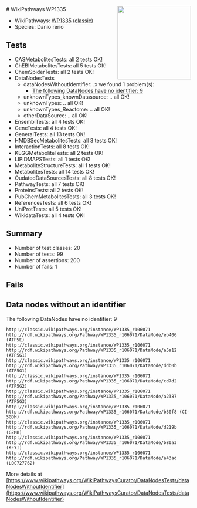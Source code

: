 <img style="float: right; width: 200px" src="https://upload.wikimedia.org/wikipedia/commons/thumb/8/83/Wplogo_with_text_500.png/640px-Wplogo_with_text_500.png" />
# WikiPathways WP1335

* WikiPathways: [WP1335](https://wikipathways.org/pathways/WP1335) ([classic](https://classic.wikipathways.org/instance/WP1335))
* Species: Danio rerio
## Tests
* CASMetabolitesTests: all 2 tests OK!
* ChEBIMetabolitesTests: all 5 tests OK!
* ChemSpiderTests: all 2 tests OK!
* DataNodesTests
    * dataNodesWithoutIdentifier: .x we found 1 problem(s):
        * [The following DataNodes have no identifier: 9](#d2d32fa8)
    * unknownTypes_knownDatasource: .. all OK!
    * unknownTypes: .. all OK!
    * unknownTypes_Reactome: .. all OK!
    * otherDataSource: .. all OK!
* EnsemblTests: all 4 tests OK!
* GeneTests: all 4 tests OK!
* GeneralTests: all 13 tests OK!
* HMDBSecMetabolitesTests: all 3 tests OK!
* InteractionTests: all 8 tests OK!
* KEGGMetaboliteTests: all 2 tests OK!
* LIPIDMAPSTests: all 1 tests OK!
* MetaboliteStructureTests: all 1 tests OK!
* MetabolitesTests: all 14 tests OK!
* OudatedDataSourcesTests: all 8 tests OK!
* PathwayTests: all 7 tests OK!
* ProteinsTests: all 2 tests OK!
* PubChemMetabolitesTests: all 3 tests OK!
* ReferencesTests: all 6 tests OK!
* UniProtTests: all 5 tests OK!
* WikidataTests: all 4 tests OK!


## Summary

* Number of test classes: 20
* Number of tests: 99
* Number of assertions: 200
* Number of fails: 1

## Fails

<a name="d2d32fa8" />

## Data nodes without an identifier

The following DataNodes have no identifier: 9
```
http://classic.wikipathways.org/instance/WP1335_r106071 http://rdf.wikipathways.org/Pathway/WP1335_r106071/DataNode/eb406 (ATP5E)
http://classic.wikipathways.org/instance/WP1335_r106071 http://rdf.wikipathways.org/Pathway/WP1335_r106071/DataNode/a5a12 (ATP5G1)
http://classic.wikipathways.org/instance/WP1335_r106071 http://rdf.wikipathways.org/Pathway/WP1335_r106071/DataNode/ddb0b (ATP5G1)
http://classic.wikipathways.org/instance/WP1335_r106071 http://rdf.wikipathways.org/Pathway/WP1335_r106071/DataNode/cd7d2 (ATP5G2)
http://classic.wikipathways.org/instance/WP1335_r106071 http://rdf.wikipathways.org/Pathway/WP1335_r106071/DataNode/a2387 (ATP5G3)
http://classic.wikipathways.org/instance/WP1335_r106071 http://rdf.wikipathways.org/Pathway/WP1335_r106071/DataNode/b30f8 (CI-SGDH)
http://classic.wikipathways.org/instance/WP1335_r106071 http://rdf.wikipathways.org/Pathway/WP1335_r106071/DataNode/d219b (GZMB)
http://classic.wikipathways.org/instance/WP1335_r106071 http://rdf.wikipathways.org/Pathway/WP1335_r106071/DataNode/b80a3 (KFYI)
http://classic.wikipathways.org/instance/WP1335_r106071 http://rdf.wikipathways.org/Pathway/WP1335_r106071/DataNode/a43ad (LOC727762)
```

More details at [https://www.wikipathways.org/WikiPathwaysCurator/DataNodesTests/dataNodesWithoutIdentifier](https://www.wikipathways.org/WikiPathwaysCurator/DataNodesTests/dataNodesWithoutIdentifier)

